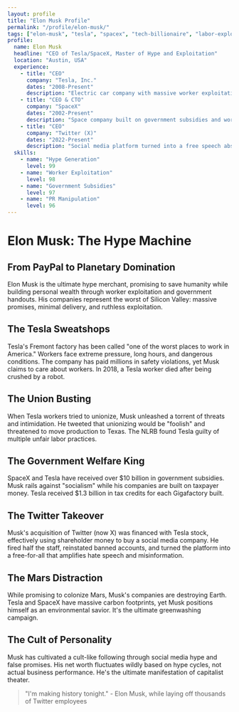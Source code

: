 ```yaml
---
layout: profile
title: "Elon Musk Profile"
permalink: "/profile/elon-musk/"
tags: ["elon-musk", "tesla", "spacex", "tech-billionaire", "labor-exploitation"]
profile:
  name: Elon Musk
  headline: "CEO of Tesla/SpaceX, Master of Hype and Exploitation"
  location: "Austin, USA"
  experience:
    - title: "CEO"
      company: "Tesla, Inc."
      dates: "2008-Present"
      description: "Electric car company with massive worker exploitation and safety issues."
    - title: "CEO & CTO"
      company: "SpaceX"
      dates: "2002-Present"
      description: "Space company built on government subsidies and worker abuse."
    - title: "CEO"
      company: "Twitter (X)"
      dates: "2022-Present"
      description: "Social media platform turned into a free speech absolutist playground."
  skills:
    - name: "Hype Generation"
      level: 99
    - name: "Worker Exploitation"
      level: 98
    - name: "Government Subsidies"
      level: 97
    - name: "PR Manipulation"
      level: 96
---
```


# Elon Musk: The Hype Machine

## From PayPal to Planetary Domination

Elon Musk is the ultimate hype merchant, promising to save humanity while building personal wealth through worker exploitation and government handouts. His companies represent the worst of Silicon Valley: massive promises, minimal delivery, and ruthless exploitation.

## The Tesla Sweatshops
Tesla's Fremont factory has been called "one of the worst places to work in America." Workers face extreme pressure, long hours, and dangerous conditions. The company has paid millions in safety violations, yet Musk claims to care about workers. In 2018, a Tesla worker died after being crushed by a robot.

## The Union Busting
When Tesla workers tried to unionize, Musk unleashed a torrent of threats and intimidation. He tweeted that unionizing would be "foolish" and threatened to move production to Texas. The NLRB found Tesla guilty of multiple unfair labor practices.

## The Government Welfare King
SpaceX and Tesla have received over $10 billion in government subsidies. Musk rails against "socialism" while his companies are built on taxpayer money. Tesla received $1.3 billion in tax credits for each Gigafactory built.

## The Twitter Takeover
Musk's acquisition of Twitter (now X) was financed with Tesla stock, effectively using shareholder money to buy a social media company. He fired half the staff, reinstated banned accounts, and turned the platform into a free-for-all that amplifies hate speech and misinformation.

## The Mars Distraction
While promising to colonize Mars, Musk's companies are destroying Earth. Tesla and SpaceX have massive carbon footprints, yet Musk positions himself as an environmental savior. It's the ultimate greenwashing campaign.

## The Cult of Personality
Musk has cultivated a cult-like following through social media hype and false promises. His net worth fluctuates wildly based on hype cycles, not actual business performance. He's the ultimate manifestation of capitalist theater.

> "I'm making history tonight." - Elon Musk, while laying off thousands of Twitter employees
